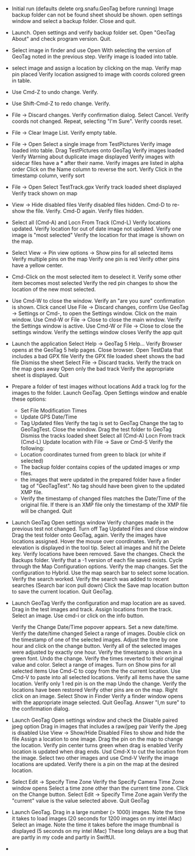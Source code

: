* Initial run (defaults delete org.snafu.GeoTag before running)
  Image backup folder can not be found sheet should be shown.
  open settings window and select a backup folder.  Close and quit.
  
* Launch.  Open settings and verify backup folder set.  Open "GeoTag About"
  and check program version.  Quit.

* Select image in finder and use Open With selecting the version of GeoTag
  noted in the previous step.  Verify image is loaded into table.

* select image and assign a location by clicking on the map.
  Verify map pin placed
  Verify location assigned to image with coords colored green in table.

* Use Cmd-Z to undo change.  Verify.

* Use Shift-Cmd-Z to redo change.  Verify.

* File -> Discard changes.
  Verify confirmation dialog.  Select Cancel.  Verify coords not changed.
  Repeat, selecting "I'm Sure".  Verify coords reset.

* File -> Clear Image List.
  Verify empty table.

* File -> Open
  Select a single image from TestPictures
  Verify image loaded into table.
  Drag TestPictures onto GeoTag
  Verify images loaded
  Verify Warning about duplicate image displayed
  Verify images with sidecar files have a * after their name.
  Verify images are listed in alpha order
  Click on the Name column to reverse the sort.  Verify
  Click in the timestamp column, verify sort
  
* File -> Open
  Select TestTrack.gpx
  Verify track loaded sheet displayed
  Verify track shown on map
  
* View -> Hide disabled files
  Verify disabled files hidden.
  Cmd-D to re-show the file.  Verify.
  Cmd-D again.  Verify files hidden.
  
* Select all (Cmd-A) and Locn From Track (Cmd-L)
  Verify locations updated.
  Verify location for out of date image not updated.
  Verify one image is "most selected"
  Verify the location for that image is shown on the map.

* Select View -> Pin view options -> Show pins for all selected items
  Verify multiple pins on the map
  Verify one pin is red
  Verify other pins have a yellow center.

* Cmd-Click on the most selected item to deselect it.
  Verify some other item becomes most selected
  Verify the red pin changes to show the location of the new most selected.

* Use Cmd-W to close the window.
  Verify an "are you sure" confirmation is shown.
  Click cancel
  Use File -> Discard changes, confirm
  Use GeoTag -> Settings or Cmd-, to open the Settings window.
  Click on the main window.
  Use Cmd-W or File -> Close to close the main window.
  Verify the Settings window is active.
  Use Cmd-W or File -> Close to close the settings window.
  Verify the settings window closes
  Verify the app quit
  
* Launch the application Select Help -> GeoTag 5 Help…
  Verify Browser opens at the GeoTag 5 help pages.  Close browser.
  Open TestData that includes a bad GPX file
  Verify the GPX file loaded sheet shows the bad file
  Dismiss the sheet
  Select File -> Discard tracks.
  Verify the track on the map goes away
  Open only the bad track
  Verify the appropriate sheet is displayed.
  Quit
  
* Prepare a folder of test images without locations
  Add a track log for the images to the folder.
  Launch GeoTag.
  Open Settings window and enable these options:
  - Set File Modification Times
  - Update GPS Date/Time
  - Tag Updated files
  Verify the tag is set to GeoTag
  Change the tag to GeoTagTest.
  Close the window.
  Drag the test folder to GeoTag
  Dismiss the tracks loaded sheet
  Select all (Cmd-A)
  Locn From track (Cmd-L)
  Update location with File -> Save or Cmd-S
  Verify the following:
  - Location coordinates turned from green to black (or white if selected)
  - The backup folder contains copies of the updated images or xmp files.
  - the images that were updated in the prepared folder have a finder tag
    of "GeoTagTest". No tag should have been given to the updated XMP
    file.
  - Verify the timestamp of changed files matches the Date/Time of the
    original file. If there is an XMP file only the timestamp of the XMP
    file will be changed.
  Quit

* Launch GeoTag
  Open settings window
  Verify changes made in the previous test not changed.
  Turn off Tag Updated Files and close window
  Drag the test folder onto GeoTag, again.
  Verify the images have locations assigned.
  Hover the mouse over coordinates.
  Verify an elevation is displayed in the tool tip.
  Select all images and hit the Delete key.
  Verify locations have been removed.
  Save the changes.
  Check the Backups folder.
  Verify that a -1 version of each file saved exists.
  Cycle through the Map Configuration options.
  Verify the map changes.
  Set the configuration to Hybrid.
  Use the map search bar to select some location.
  Verify the search worked.
  Verify the search was added to recent searches (Search bar icon pull down)
  Click the Save map location button to save the current location.
  Quit GeoTag.

* Launch GeoTag
  Verify the configuration and map location are as saved.
  Drag in the test images and track.  Assign locations from the track.
  Select an image. Use cmd-i or click on the info button.


  Verify the Change Date/Time popover appears.
  Set a new date/time.
  Verify the date/time changed
  Select a range of images.
  Double click on the timestamp of one of the selected images.
  Adjust the time by one hour and click on the change button.
  Verify all of the selected images were adjusted by exactly one hour.
  Verify the timestamp is shown in a green font.
  Undo the change.
  Verify the times reverted to their original value and color.
  Select a range of images.
  Turn on Show pins for all selected items
  Use Cmd-C to copy from the the current location.
  Use Cmd-V to paste into all selected locations.
  Verify all items have the same location.
  Verify only 1 red pin is on the map
  Undo the change.
  Verify the locations have been restored
  Verify other pins are on the map.
  Right click on an image.  Select Show in Finder
  Verify a finder window opens with the appropriate image selected.
  Quit GeoTag.  Answer "I,m sure" to the confirmation dialog.

* Launch GeoTag
  Open settings window and check the Disable paired jpeg option
  Drag in images that includes a raw/jpeg pair
  Verify the Jpeg is disabled
  Use View -> Show/Hide Disabled Files to show and hide the file
  Assign a location to one image.
  Drag the pin on the map to change the location.
  Verify pin center turns green when drag is enabled
  Verify location is updated when drag ends.
  Usd Cmd-X to cut the location from the image.
  Select two other images and use Cmd-V
  Verify the image locations are updated.
  Verify there is a pin on the map at the desired location.

* Select Edit -> Specify Time Zone
  Verify the Specify Camera Time Zone window opens
  Select a time zone other than the current time zone.
  Click on the Change button.
  Select Edit -> Specify Time Zone again
  Verify the "current" value is the value selected above.
  Quit GeoTag

* Launch GeoTag.
  Drag in a large number (> 1000) images.
  Note the time it takes to load images
   (20 seconds for 1200 images on my intel iMac)
  Select an image.  Note the time it takes before the image
  thumbnail is displayed
   (5 seconds on my intel iMac)
  These long delays are a bug that are partly in my code and partly
  in SwiftUI.
  
*
